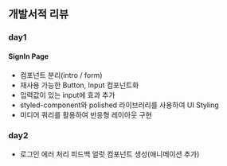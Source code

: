 ## 개발서적 리뷰

### day1

#### SignIn Page
- 컴포넌트 분리(intro / form)
- 재사용 가능한 Button, Input 컴포넌트화
- 입력값이 있는 input에 효과 추가
- styled-component와 polished 라이브러리를 사용하여 UI Styling
- 미디어 쿼리를 활용하여 반응형 레이아웃 구현

### day2
- 로그인 에러 처리 피드백 얼럿 컴포넌트 생성(애니메이션 추가)